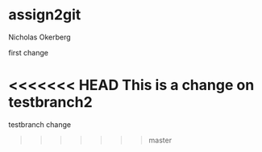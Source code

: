 # assign2git
Nicholas Okerberg


first change

<<<<<<< HEAD
This is a change on testbranch2
=======
testbranch change
>>>>>>> master
